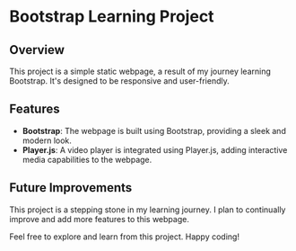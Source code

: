 # Bootstrap Learning Project

## Overview
This project is a simple static webpage, a result of my journey learning Bootstrap. It's designed to be responsive and user-friendly.

## Features
- **Bootstrap**: The webpage is built using Bootstrap, providing a sleek and modern look.
- **Player.js**: A video player is integrated using Player.js, adding interactive media capabilities to the webpage.

## Future Improvements
This project is a stepping stone in my learning journey. I plan to continually improve and add more features to this webpage.

Feel free to explore and learn from this project. Happy coding!
